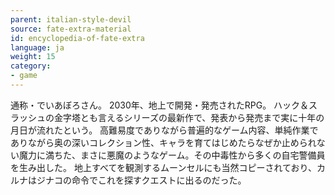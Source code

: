 ```yaml
---
parent: italian-style-devil
source: fate-extra-material
id: encyclopedia-of-fate-extra
language: ja
weight: 15
category:
- game
---
```


通称・でいあぼろさん。
2030年、地上で開発・発売されたRPG。
ハック＆スラッシュの金字塔とも言えるシリーズの最新作で、発表から発売まで実に十年の月日が流れたという。
高難易度でありながら普遍的なゲーム内容、単純作業でありながら奥の深いコレクション性、キャラを育てはじめたらなぜか止められない魔力に満ちた、まさに悪魔のようなゲーム。その中毒性から多くの自宅警備員を生み出した。
地上すべてを観測するムーンセルにも当然コピーされており、カルナはジナコの命令でこれを探すクエストに出るのだった。
